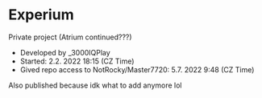 # Experium
Private project (Atrium continued???) <br />
- Developed by _3000IQPlay <br />
- Started: 2.2. 2022 18:15 (CZ Time)
- Gived repo access to NotRocky/Master7720: 5.7. 2022 9:48 (CZ Time)

Also published because idk what to add anymore lol
